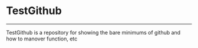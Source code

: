 # TestGithub
**************
TestGithub is a repository for showing the bare minimums of github and how to manover function, etc
